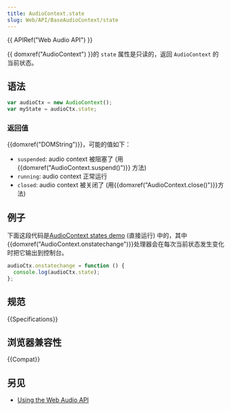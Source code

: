 ```yaml
---
title: AudioContext.state
slug: Web/API/BaseAudioContext/state
---
```


{{ APIRef("Web Audio API") }}

{{ domxref("AudioContext") }}的 `state` 属性是只读的，返回 `AudioContext` 的当前状态。

## 语法

```js
var audioCtx = new AudioContext();
var myState = audioCtx.state;
```

### 返回值

{{domxref("DOMString")}}，可能的值如下：

- `suspended`: audio context 被阻塞了 (用{{domxref("AudioContext.suspend()")}} 方法)
- `running`: audio context 正常运行
- `closed`: audio context 被关闭了 (用{{domxref("AudioContext.close()")}}方法)

## 例子

下面这段代码是[AudioContext states demo](https://github.com/mdn/audiocontext-states/settings) (直接运行) 中的，其中{{domxref("AudioContext.onstatechange")}}处理器会在每次当前状态发生变化时把它输出到控制台。

```js
audioCtx.onstatechange = function () {
  console.log(audioCtx.state);
};
```

## 规范

{{Specifications}}

## 浏览器兼容性

{{Compat}}

## 另见

- [Using the Web Audio API](/zh-CN/docs/Web_Audio_API/Using_Web_Audio_API)
